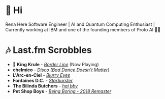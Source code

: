 # 👋 Hi

Rena Here
Software Engineer | AI and Quantum Computing Enthusiast | Currently working at IBM and one of the founding members of Proto AI 🤖💪

# 🎶 Last.fm Scrobbles

- **🎵 King Krule** - *[Border Line](https://www.last.fm/music/King+Krule/_/Border+Line)* (Now Playing)
- **chelmico** - *[Disco (Bad Dance Doesn't Matter)](https://www.last.fm/music/chelmico/_/Disco+(Bad+Dance+Doesn%27t+Matter))*
- **L'Arc-en-Ciel** - *[Blurry Eyes](https://www.last.fm/music/L%27Arc-en-Ciel/_/Blurry+Eyes)*
- **Fontaines D.C.** - *[Starburster](https://www.last.fm/music/Fontaines+D.C./_/Starburster)*
- **The Bilinda Butchers** - *[hai bby](https://www.last.fm/music/The+Bilinda+Butchers/_/hai+bby)*
- **Pet Shop Boys** - *[Being Boring - 2018 Remaster](https://www.last.fm/music/Pet+Shop+Boys/_/Being+Boring+-+2018+Remaster)*
